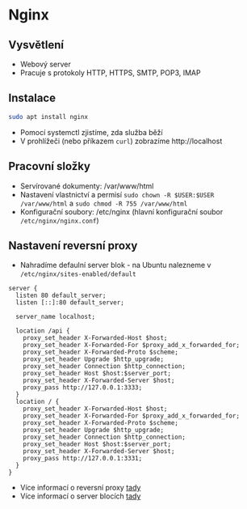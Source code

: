 # Nginx

## Vysvětlení

- Webový server
- Pracuje s protokoly HTTP, HTTPS, SMTP, POP3, IMAP

## Instalace

```bash
sudo apt install nginx
```

- Pomocí systemctl zjistíme, zda služba běží
- V prohlížeči (nebo příkazem `curl`) zobrazíme http://localhost

## Pracovní složky

- Servírované dokumenty: /var/www/html
- Nastavení vlastnictví a permisí `sudo chown -R $USER:$USER /var/www/html` a `sudo chmod -R 755 /var/www/html`
- Konfigurační soubory: /etc/nginx (hlavní konfigurační soubor `/etc/nginx/nginx.conf`)

## Nastavení reversní proxy

- Nahradíme defaulní server blok - na Ubuntu nalezneme v `/etc/nginx/sites-enabled/default`

```nginx
server {
  listen 80 default_server;
  listen [::]:80 default_server;

  server_name localhost;
  
  location /api {
    proxy_set_header X-Forwarded-Host $host;
    proxy_set_header X-Forwarded-For $proxy_add_x_forwarded_for;
    proxy_set_header X-Forwarded-Proto $scheme;
    proxy_set_header Upgrade $http_upgrade;
    proxy_set_header Connection $http_connection;
    proxy_set_header Host $host:$server_port;
    proxy_set_header X-Forwarded-Server $host;
    proxy_pass http://127.0.0.1:3333;
  }
  location / {
    proxy_set_header X-Forwarded-Host $host;
    proxy_set_header X-Forwarded-For $proxy_add_x_forwarded_for;
    proxy_set_header X-Forwarded-Proto $scheme;
    proxy_set_header Upgrade $http_upgrade;
    proxy_set_header Connection $http_connection;
    proxy_set_header Host $host:$server_port;
    proxy_set_header X-Forwarded-Server $host;
    proxy_pass http://127.0.0.1:3331;
  }
}

```

- Více informací o reversní proxy [tady](https://www.root.cz/clanky/nginx-jako-reverzni-proxy-pro-apache)
- Více informací o server blocích [tady](https://www.nginx.com/resources/wiki/start/topics/examples/server_blocks)
